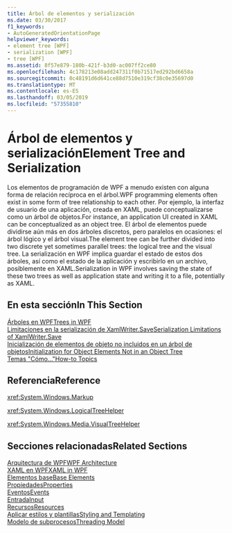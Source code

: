 ```yaml
---
title: Árbol de elementos y serialización
ms.date: 03/30/2017
f1_keywords:
- AutoGeneratedOrientationPage
helpviewer_keywords:
- element tree [WPF]
- serialization [WPF]
- tree [WPF]
ms.assetid: 8f57e879-180b-421f-b3d0-ac007ff2ce80
ms.openlocfilehash: 4c178213e08add247311f0b71517ed292bd6658a
ms.sourcegitcommit: 0c48191d6d641ce88d7510e319cf38c0e35697d0
ms.translationtype: MT
ms.contentlocale: es-ES
ms.lasthandoff: 03/05/2019
ms.locfileid: "57355810"
---
```

# <a name="element-tree-and-serialization"></a><span data-ttu-id="49e0c-102">Árbol de elementos y serialización</span><span class="sxs-lookup"><span data-stu-id="49e0c-102">Element Tree and Serialization</span></span>
<span data-ttu-id="49e0c-103">Los elementos de programación de WPF a menudo existen con alguna forma de relación recíproca en el árbol.</span><span class="sxs-lookup"><span data-stu-id="49e0c-103">WPF programming elements often exist in some form of tree relationship to each other.</span></span> <span data-ttu-id="49e0c-104">Por ejemplo, la interfaz de usuario de una aplicación, creada en XAML, puede conceptualizarse como un árbol de objetos.</span><span class="sxs-lookup"><span data-stu-id="49e0c-104">For instance, an application UI created in XAML can be conceptualized as an object tree.</span></span> <span data-ttu-id="49e0c-105">El árbol de elementos puede dividirse aún más en dos árboles discretos, pero paralelos en ocasiones: el árbol lógico y el árbol visual.</span><span class="sxs-lookup"><span data-stu-id="49e0c-105">The element tree can be further divided into two discrete yet sometimes parallel trees: the logical tree and the visual tree.</span></span> <span data-ttu-id="49e0c-106">La serialización en WPF implica guardar el estado de estos dos árboles, así como el estado de la aplicación y escribirlo en un archivo, posiblemente en XAML.</span><span class="sxs-lookup"><span data-stu-id="49e0c-106">Serialization in WPF involves saving the state of these two trees as well as application state and writing it to a file, potentially as XAML.</span></span>  
  
## <a name="in-this-section"></a><span data-ttu-id="49e0c-107">En esta sección</span><span class="sxs-lookup"><span data-stu-id="49e0c-107">In This Section</span></span>  
 [<span data-ttu-id="49e0c-108">Árboles en WPF</span><span class="sxs-lookup"><span data-stu-id="49e0c-108">Trees in WPF</span></span>](trees-in-wpf.md)  
 [<span data-ttu-id="49e0c-109">Limitaciones en la serialización de XamlWriter.Save</span><span class="sxs-lookup"><span data-stu-id="49e0c-109">Serialization Limitations of XamlWriter.Save</span></span>](serialization-limitations-of-xamlwriter-save.md)  
 [<span data-ttu-id="49e0c-110">Inicialización de elementos de objeto no incluidos en un árbol de objetos</span><span class="sxs-lookup"><span data-stu-id="49e0c-110">Initialization for Object Elements Not in an Object Tree</span></span>](initialization-for-object-elements-not-in-an-object-tree.md)  
 [<span data-ttu-id="49e0c-111">Temas "Cómo..."</span><span class="sxs-lookup"><span data-stu-id="49e0c-111">How-to Topics</span></span>](element-tree-and-serialization-how-to-topics.md)  
  
## <a name="reference"></a><span data-ttu-id="49e0c-112">Referencia</span><span class="sxs-lookup"><span data-stu-id="49e0c-112">Reference</span></span>  
 <xref:System.Windows.Markup>  
  
 <xref:System.Windows.LogicalTreeHelper>  
  
 <xref:System.Windows.Media.VisualTreeHelper>  
  
## <a name="related-sections"></a><span data-ttu-id="49e0c-113">Secciones relacionadas</span><span class="sxs-lookup"><span data-stu-id="49e0c-113">Related Sections</span></span>  
 [<span data-ttu-id="49e0c-114">Arquitectura de WPF</span><span class="sxs-lookup"><span data-stu-id="49e0c-114">WPF Architecture</span></span>](wpf-architecture.md)  
  [<span data-ttu-id="49e0c-115">XAML en WPF</span><span class="sxs-lookup"><span data-stu-id="49e0c-115">XAML in WPF</span></span>](xaml-in-wpf.md)  
  [<span data-ttu-id="49e0c-116">Elementos base</span><span class="sxs-lookup"><span data-stu-id="49e0c-116">Base Elements</span></span>](base-elements.md)  
  [<span data-ttu-id="49e0c-117">Propiedades</span><span class="sxs-lookup"><span data-stu-id="49e0c-117">Properties</span></span>](properties-wpf.md)  
  [<span data-ttu-id="49e0c-118">Eventos</span><span class="sxs-lookup"><span data-stu-id="49e0c-118">Events</span></span>](events-wpf.md)  
  [<span data-ttu-id="49e0c-119">Entrada</span><span class="sxs-lookup"><span data-stu-id="49e0c-119">Input</span></span>](input-wpf.md)  
  [<span data-ttu-id="49e0c-120">Recursos</span><span class="sxs-lookup"><span data-stu-id="49e0c-120">Resources</span></span>](resources-wpf.md)  
  [<span data-ttu-id="49e0c-121">Aplicar estilos y plantillas</span><span class="sxs-lookup"><span data-stu-id="49e0c-121">Styling and Templating</span></span>](../controls/styling-and-templating.md)  
  [<span data-ttu-id="49e0c-122">Modelo de subprocesos</span><span class="sxs-lookup"><span data-stu-id="49e0c-122">Threading Model</span></span>](threading-model.md)
